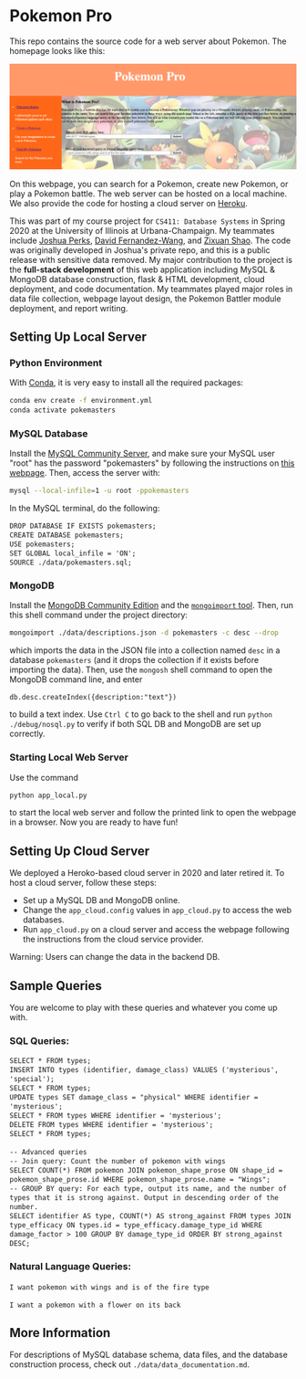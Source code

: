 # Pokemon Pro
This repo contains the source code for a web server about Pokemon. The homepage looks like this:

![interface](./static/images/interface.png)

On this webpage, you can search for a Pokemon, create new Pokemon, or play a Pokemon battle. The web server can be hosted on a local machine. We also provide the code for hosting a cloud server on [Heroku](https://www.heroku.com/).

This was part of my course project for `CS411: Database Systems` in Spring 2020 at the University of Illinois at Urbana-Champaign. My teammates include [Joshua Perks](https://github.com/joshuaPerakis), [David Fernandez-Wang](https://github.com/davidfwww), and [Zixuan Shao](https://github.com/PygMali0n). The code was originally developed in Joshua's private repo, and this is a public release with sensitive data removed. My major contribution to the project is the **full-stack development** of this web application including MySQL & MongoDB database construction, flask & HTML development, cloud deployment, and code documentation. My teammates played major roles in data file collection, webpage layout design, the Pokemon Battler module deployment, and report writing.

## Setting Up Local Server

### Python Environment

With [Conda](https://docs.conda.io/en/latest/), it is very easy to install all the required packages:

```bash
conda env create -f environment.yml
conda activate pokemasters
```

### MySQL Database

Install the [MySQL Community Server](https://dev.mysql.com/downloads/mysql/), and make sure your MySQL user "root" has the password "pokemasters" by following the instructions on [this webpage](https://www.techrepublic.com/article/how-to-set-change-and-recover-a-mysql-root-password/). Then, access the server with:

```bash
mysql --local-infile=1 -u root -ppokemasters
```

In the MySQL terminal, do the following:

```mysql
DROP DATABASE IF EXISTS pokemasters;
CREATE DATABASE pokemasters;
USE pokemasters;
SET GLOBAL local_infile = 'ON';
SOURCE ./data/pokemasters.sql;
```

### MongoDB

Install the [MongoDB Community Edition](https://www.mongodb.com/docs/manual/administration/install-community/) and the [`mongoimport` tool](https://www.mongodb.com/docs/database-tools/mongoimport/). Then, run this shell command under the project directory:

```bash
mongoimport ./data/descriptions.json -d pokemasters -c desc --drop
```

which imports the data in the JSON file into a collection named `desc` in a database `pokemasters` (and it drops the collection if it exists before importing the data). Then, use the `mongosh` shell command to open the MongoDB command line, and enter

```mongosh
db.desc.createIndex({description:"text"})
```

to build a text index. Use `Ctrl C` to go back to the shell and run `python ./debug/nosql.py`  to verify if both SQL DB and MongoDB are set up correctly.

### Starting Local Web Server

Use the command

```bash
python app_local.py
```

to start the local web server and follow the printed link to open the webpage in a browser. Now you are ready to have fun!

## Setting Up Cloud Server

We deployed a Heroko-based cloud server in 2020 and later retired it. To host a cloud server, follow these steps:

- Set up a MySQL DB and MongoDB online.
- Change the `app_cloud.config` values in `app_cloud.py` to access the web databases.
- Run `app_cloud.py` on a cloud server and access the webpage following the instructions from the cloud service provider.

Warning: Users can change the data in the backend DB.

## Sample Queries

You are welcome to play with these queries and whatever you come up with.

### SQL Queries:

```mysql
SELECT * FROM types;
INSERT INTO types (identifier, damage_class) VALUES ('mysterious', 'special');
SELECT * FROM types;
UPDATE types SET damage_class = "physical" WHERE identifier = 'mysterious';
SELECT * FROM types WHERE identifier = 'mysterious';
DELETE FROM types WHERE identifier = 'mysterious';
SELECT * FROM types;

-- Advanced queries
-- Join query: Count the number of pokemon with wings
SELECT COUNT(*) FROM pokemon JOIN pokemon_shape_prose ON shape_id = pokemon_shape_prose.id WHERE pokemon_shape_prose.name = "Wings";
-- GROUP BY query: For each type, output its name, and the number of types that it is strong against. Output in descending order of the number.
SELECT identifier AS type, COUNT(*) AS strong_against FROM types JOIN type_efficacy ON types.id = type_efficacy.damage_type_id WHERE damage_factor > 100 GROUP BY damage_type_id ORDER BY strong_against DESC;
```

### Natural Language Queries:

`I want pokemon with wings and is of the fire type`

`I want a pokemon with a flower on its back`

## More Information

For descriptions of MySQL database schema, data files, and the database construction process, check out `./data/data_documentation.md`.
